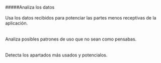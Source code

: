#####Analiza los datos
<br /><br />
Usa los datos recibidos para potenciar las partes menos receptivas de la aplicación.
<br /><br /><br />
Analiza posibles patrones de uso que no sean como pensabas.
<br /><br /><br />
Detecta los apartados más usados y potencialos.